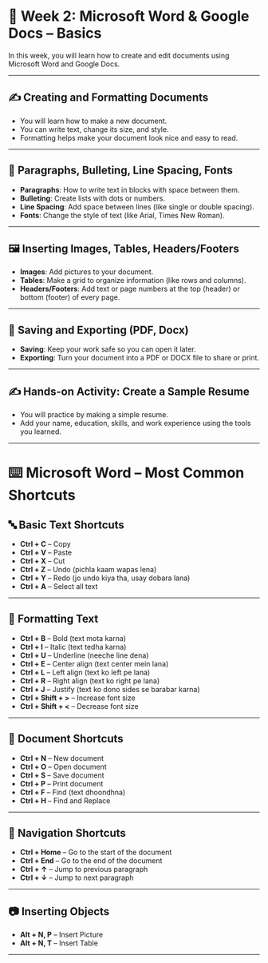 # 📄 Week 2: Microsoft Word & Google Docs – Basics

In this week, you will learn how to create and edit documents using Microsoft Word and Google Docs.

---

## ✍️ Creating and Formatting Documents
- You will learn how to make a new document.
- You can write text, change its size, and style.
- Formatting helps make your document look nice and easy to read.

---

## 📑 Paragraphs, Bulleting, Line Spacing, Fonts
- **Paragraphs**: How to write text in blocks with space between them.
- **Bulleting**: Create lists with dots or numbers.
- **Line Spacing**: Add space between lines (like single or double spacing).
- **Fonts**: Change the style of text (like Arial, Times New Roman).

---

## 🖼️ Inserting Images, Tables, Headers/Footers
- **Images**: Add pictures to your document.
- **Tables**: Make a grid to organize information (like rows and columns).
- **Headers/Footers**: Add text or page numbers at the top (header) or bottom (footer) of every page.

---

## 💾 Saving and Exporting (PDF, Docx)
- **Saving**: Keep your work safe so you can open it later.
- **Exporting**: Turn your document into a PDF or DOCX file to share or print.

---

## ✍️ Hands-on Activity: Create a Sample Resume
- You will practice by making a simple resume.
- Add your name, education, skills, and work experience using the tools you learned.

---

# ⌨️ Microsoft Word – Most Common Shortcuts

## 🔤 Basic Text Shortcuts
- **Ctrl + C** – Copy
- **Ctrl + V** – Paste
- **Ctrl + X** – Cut
- **Ctrl + Z** – Undo (pichla kaam wapas lena)
- **Ctrl + Y** – Redo (jo undo kiya tha, usay dobara lana)
- **Ctrl + A** – Select all text

---

## 📝 Formatting Text
- **Ctrl + B** – Bold (text mota karna)
- **Ctrl + I** – Italic (text tedha karna)
- **Ctrl + U** – Underline (neeche line dena)
- **Ctrl + E** – Center align (text center mein lana)
- **Ctrl + L** – Left align (text ko left pe lana)
- **Ctrl + R** – Right align (text ko right pe lana)
- **Ctrl + J** – Justify (text ko dono sides se barabar karna)
- **Ctrl + Shift + >** – Increase font size
- **Ctrl + Shift + <** – Decrease font size

---

## 📄 Document Shortcuts
- **Ctrl + N** – New document
- **Ctrl + O** – Open document
- **Ctrl + S** – Save document
- **Ctrl + P** – Print document
- **Ctrl + F** – Find (text dhoondhna)
- **Ctrl + H** – Find and Replace

---

## 📃 Navigation Shortcuts
- **Ctrl + Home** – Go to the start of the document
- **Ctrl + End** – Go to the end of the document
- **Ctrl + ↑** – Jump to previous paragraph
- **Ctrl + ↓** – Jump to next paragraph

---

## 📷 Inserting Objects
- **Alt + N, P** – Insert Picture
- **Alt + N, T** – Insert Table

---

